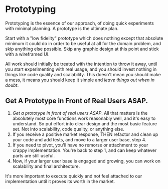 # Prototyping

Prototyping is the essence of our approach, of doing quick experiments with minimal planning. A prototype is the ultimate plan.

Start with a "low fidelity" prototype which does nothing except that absolute minimum it could do in order to be useful at all for the domain problem, and skip anything else possible. Skip any graphic design at this point and stick with a wireframed UI.

All work should initially be treated with the intention to throw it away, until you start experimenting with real usage, and you should invest nothing in things like code quality and scalability. This doesn't mean you should make a mess, it means you should keep it simple and *leave things out when in doubt*.

## Get A Prototype in Front of Real Users ASAP.

1) *Get a prototype in front of real users ASAP*. All that matters is the absolutely most core functions work reasonably well, and it's easy to understand. So put effort into clear design and the most basic feature set. Not into scalability, code quality, or anything else.
2) If you receive a positive market response, THEN refactor and clean up your code and add tests, and move to a larger user base, step 4.
3) If you need to pivot, you'll have no remorse or attachment to your crappy implementation. You're back to step 1, and can keep whatever parts are still useful.
4) Now, if your larger user base is engaged and growing, you can work on scalability and final architecture.

It's more important to execute quickly and not feel attached to our implementation until it proves its worth in the market.
